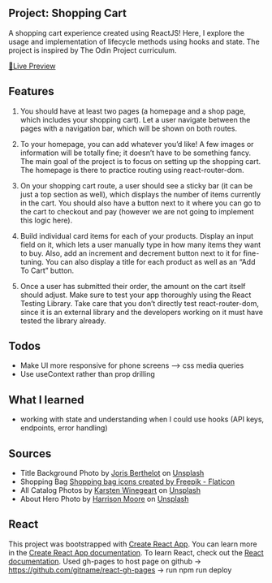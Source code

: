 ## Project: Shopping Cart

A shopping cart experience created using ReactJS! Here, I explore the usage and implementation of lifecycle methods using hooks and state. The project is inspired by The Odin Project curriculum.

<a href="https://dicristea.github.io/shopping-cart/">🔗Live Preview</a>

## Features

1. You should have at least two pages (a homepage and a shop page, which includes your shopping cart). Let a user navigate between the pages with a navigation bar, which will be shown on both routes.

2. To your homepage, you can add whatever you’d like! A few images or information will be totally fine; it doesn’t have to be something fancy. The main goal of the project is to focus on setting up the shopping cart. The homepage is there to practice routing using react-router-dom.

3. On your shopping cart route, a user should see a sticky bar (it can be just a top section as well), which displays the number of items currently in the cart. You should also have a button next to it where you can go to the cart to checkout and pay (however we are not going to implement this logic here).

4. Build individual card items for each of your products. Display an input field on it, which lets a user manually type in how many items they want to buy. Also, add an increment and decrement button next to it for fine-tuning. You can also display a title for each product as well as an “Add To Cart” button.

5. Once a user has submitted their order, the amount on the cart itself should adjust.
   Make sure to test your app thoroughly using the React Testing Library. Take care that you don’t directly test react-router-dom, since it is an external library and the developers working on it must have tested the library already.

## Todos

- Make UI more responsive for phone screens --> css media queries
- Use useContext rather than prop drilling

## What I learned

- working with state and understanding when I could use hooks (API keys, endpoints, error handling)

## Sources

- Title Background
  Photo by <a href="https://unsplash.com/@eexit?utm_source=unsplash&utm_medium=referral&utm_content=creditCopyText">Joris Berthelot</a> on <a href="https://unsplash.com/photos/EnTU_hr9wPA?utm_source=unsplash&utm_medium=referral&utm_content=creditCopyText">Unsplash</a>
- Shopping Bag
  <a href="https://www.flaticon.com/free-icons/shopping-bag" title="shopping bag icons">Shopping bag icons created by Freepik - Flaticon</a>
- All Catalog Photos by <a href="https://unsplash.com/@karsten116?utm_source=unsplash&utm_medium=referral&utm_content=creditCopyText">Karsten Winegeart</a> on <a href="https://unsplash.com/photos/Wc0xH0tFkpI?utm_source=unsplash&utm_medium=referral&utm_content=creditCopyText">Unsplash</a>
- About Hero Photo by <a href="https://unsplash.com/@moorecreative?utm_source=unsplash&utm_medium=referral&utm_content=creditCopyText">Harrison Moore</a> on <a href="https://unsplash.com/photos/pNuBdhn8vKU?utm_source=unsplash&utm_medium=referral&utm_content=creditCopyText">Unsplash</a>

## React

This project was bootstrapped with [Create React App](https://github.com/facebook/create-react-app).
You can learn more in the [Create React App documentation](https://facebook.github.io/create-react-app/docs/getting-started).
To learn React, check out the [React documentation](https://reactjs.org/).
Used gh-pages to host page on github -> https://github.com/gitname/react-gh-pages -> run npm run deploy
